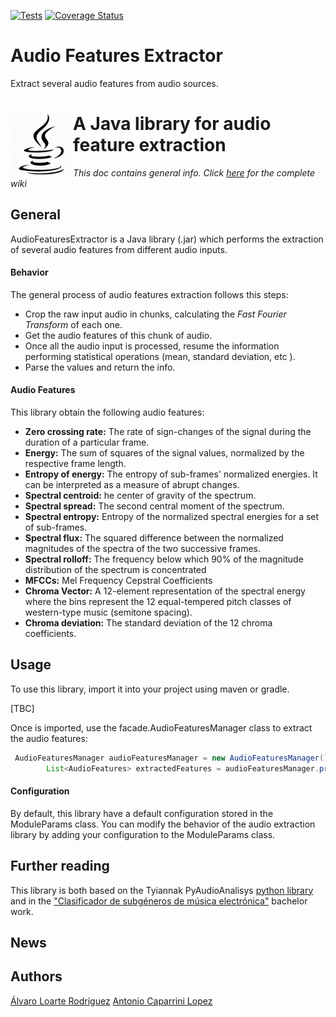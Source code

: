 [![Tests](https://github.com/aloarte/featuresExtractor/actions/workflows/ci.yml/badge.svg)](https://github.com/aloarte/featuresExtractor/actions/workflows/ci.yml)
[![Coverage Status](https://codecov.io/github/aloarte/featuresExtractor/coverage.svg?branch=master)](https://app.codecov.io/gh/aloarte/featuresExtractor)

# Audio Features Extractor
Extract several audio features from audio sources.

# <img src="java_icon.jpg" align="left" height="100"/> A Java library for audio feature extraction

*This doc contains general info. Click [here](https://github.com/aloarte/featuresExtractor/wiki) for the complete wiki*

## General



AudioFeaturesExtractor is a Java library (.jar) which performs the extraction of several audio features from different audio inputs. 

#### Behavior

The general process of audio features extraction follows this steps:

* Crop the raw input audio in chunks, calculating the *Fast Fourier Transform* of each one.
* Get the audio features of this chunk of audio. 
* Once all the audio input is processed, resume the information performing statistical operations (mean, standard deviation, etc ).
* Parse the values and return the info.

#### Audio Features

This library obtain the following audio features:

* **Zero crossing rate:** The rate of sign-changes of the signal during the duration of a particular frame.
* **Energy:** The sum of squares of the signal values, normalized by the respective frame length.
* **Entropy of energy:**  The entropy of sub-frames' normalized energies. It can be interpreted as a measure of abrupt changes.
* **Spectral centroid:** he center of gravity of the spectrum.
* **Spectral spread:** The second central moment of the spectrum.
* **Spectral entropy:** Entropy of the normalized spectral energies for a set of sub-frames.
* **Spectral flux:** The squared difference between the normalized magnitudes of the spectra of the two successive frames.
* **Spectral rolloff:** The frequency below which 90% of the magnitude distribution of the spectrum is concentrated
* **MFCCs:** Mel Frequency Cepstral Coefficients
* **Chroma Vector:** A 12-element representation of the spectral energy where the bins represent the 12 equal-tempered pitch classes of western-type music (semitone spacing).
* **Chroma deviation:** The standard deviation of the 12 chroma coefficients.



## Usage

To use this library, import it into your project using maven or gradle.

[TBC]

Once is imported, use the facade.AudioFeaturesManager class to extract the audio features:

```java
 AudioFeaturesManager audioFeaturesManager = new AudioFeaturesManager();
        List<AudioFeatures> extractedFeatures = audioFeaturesManager.processAudioSource(rawDoubleAudioData, moduleParams);

```

#### Configuration

By default, this library have a default configuration stored in the ModuleParams class. You can modify the behavior of the audio extraction library by adding your configuration to the ModuleParams class.

## Further reading

This library is both based on  the Tyiannak PyAudioAnalisys [python library](https://github.com/tyiannak/pyAudioAnalysis) and in the ["Clasificador de subgéneros de música electrónica"](https://eprints.ucm.es/44672/1/TFG_2017-Clasificacion_subgeneros_musica_electronica.pdf) bachelor work. 

## News

## Authors
[Álvaro Loarte Rodríguez](https://github.com/aloarte)
[Antonio Caparrini Lopez](https://github.com/Caparrini)




